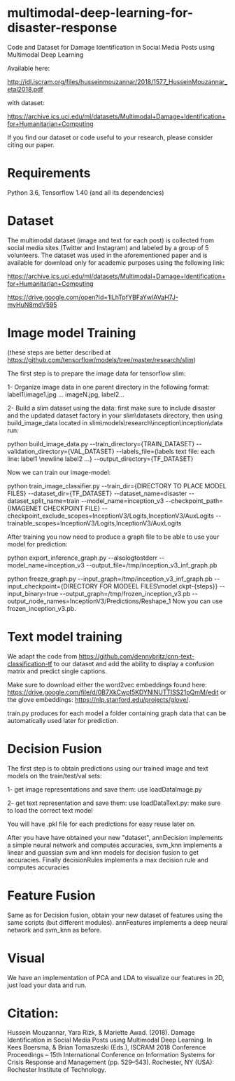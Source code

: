 # multimodal-deep-learning-for-disaster-response
Code and Dataset for Damage Identification in Social Media Posts using Multimodal Deep Learning

Available here:

http://idl.iscram.org/files/husseinmouzannar/2018/1577_HusseinMouzannar_etal2018.pdf

with dataset:

https://archive.ics.uci.edu/ml/datasets/Multimodal+Damage+Identification+for+Humanitarian+Computing

If you find our dataset or code useful to your research, please consider citing our paper.

# Requirements
Python 3.6, Tensorflow 1.40 (and all its dependencies)

# Dataset

The multimodal dataset (image and text for each post) is collected from social media sites (Twitter and Instagram) and labeled by a group of 5 volunteers. The dataset was used in the aforementioned paper and is available for download only for academic purposes using the following link: 

https://archive.ics.uci.edu/ml/datasets/Multimodal+Damage+Identification+for+Humanitarian+Computing

https://drive.google.com/open?id=1lLhTpfYBFaYwlAVaH7J-myHuN8mdV595


# Image model Training
(these steps are better described at https://github.com/tensorflow/models/tree/master/research/slim)

The first step is to prepare the image data for tensorflow slim:

1- Organize image data in one parent directory in the following format: label1\image1.jpg ... imageN.jpg, label2\...

2- Build a slim dataset using the data: first make sure to include disaster and the updated dataset factory in your slim\datasets directory, then using build_image_data located in slim\models\research\inception\inception\data run:

python build_image_data.py --train_directory={TRAIN_DATASET} --validation_directory={VAL_DATASET} --labels_file={labels text file: each line: label1 \newline label2 ...}  --output_directory={TF_DATASET}

Now we can train our image-model:

python train_image_classifier.py   --train_dir={DIRECTORY TO PLACE MODEL FILES}  --dataset_dir={TF_DATASET} --dataset_name=disaster  --dataset_split_name=train --model_name=inception_v3  --checkpoint_path={IMAGENET CHECKPOINT FILE} 
--checkpoint_exclude_scopes=InceptionV3/Logits,InceptionV3/AuxLogits --trainable_scopes=InceptionV3/Logits,InceptionV3/AuxLogits

After training you now need to produce a graph file to be able to use your model for prediction:

python export_inference_graph.py  --alsologtostderr --model_name=inception_v3 --output_file=/tmp/inception_v3_inf_graph.pb

python freeze_graph.py --input_graph=/tmp/inception_v3_inf_graph.pb  --input_checkpoint={DIRECTORY FOR MODEEL FILES\model.ckpt-{steps}}
--input_binary=true --output_graph=/tmp/frozen_inception_v3.pb  --output_node_names=InceptionV3/Predictions/Reshape_1
Now you can use frozen_inception_v3.pb.

# Text model training

We adapt the code from https://github.com/dennybritz/cnn-text-classification-tf to our dataset and add the ability to display a confusion matrix and predict single captions.

Make sure to download either the word2vec embeddings found here: https://drive.google.com/file/d/0B7XkCwpI5KDYNlNUTTlSS21pQmM/edit or the glove embeddings: https://nlp.stanford.edu/projects/glove/.

train.py produces for each model a folder containing graph data that can be automatically used later for prediction.

# Decision Fusion

The first step is to obtain predictions using our trained image and text models on the train/test/val sets:

1- get image representations and save them: use loadDataImage.py

2- get text representation and save them: use loadDataText.py: make sure to load the correct text model

You will have .pkl file for each predictions for easy reuse later on.

After you have have obtained your new "dataset", annDecision implements a simple neural network and computes accuracies, svm_knn implements a linear and guassian svm and knn models for decision fusion to get accuracies. Finally decisionRules implements a max decision rule and computes accuracies

# Feature Fusion

Same as for Decision fusion, obtain your new dataset of features using the same scripts (but different modules). annFeatures implements a deep neural network and svm_knn as before.

# Visual

We have an implementation of PCA and LDA to visualize our features in 2D, just load your data and run.

# Citation:

Hussein Mouzannar, Yara Rizk, & Mariette Awad. (2018). Damage Identification in Social Media Posts using Multimodal Deep Learning. In Kees Boersma, & Brian Tomaszeski (Eds.), ISCRAM 2018 Conference Proceedings – 15th International Conference on Information Systems for Crisis Response and Management (pp. 529–543). Rochester, NY (USA): Rochester Institute of Technology.
